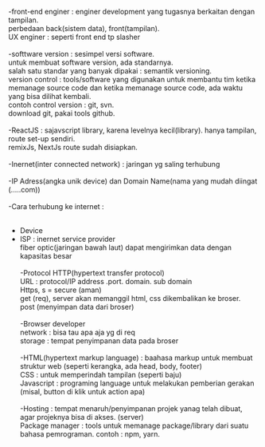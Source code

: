 -front-end enginer : enginer development yang tugasnya berkaitan dengan tampilan.<br>
 perbedaan back(sistem data), front(tampilan). <br>
 UX enginer : seperti front end tp slasher<br><br>
-softtware version : sesimpel versi software. <br>
 untuk membuat software version, ada standarnya. <br>
 salah satu standar yang banyak dipakai : semantik versioning. <br>
 version control : tools/software yang digunakan untuk membantu tim ketika memanage source code dan ketika memanage source code, ada waktu yang bisa dilihat kembali. <br>
 contoh control version : git, svn.<br>
 download git, pakai tools github.<br><br>
-ReactJS : sajavscript library, karena levelnya kecil(library). hanya tampilan, route set-up sendiri.<br>
 remixJs, NextJs route sudah disiapkan.<br><br>
-Inernet(inter connected network) : jaringan yg saling terhubung<br><br>
-IP Adress(angka unik device) dan Domain Name(nama yang mudah diingat (.....com))<br><br>
-Cara terhubung ke internet : <br><br>
 <ul> <li>Device</li>
 <li> ISP : inernet service provider</li>
 fiber optic(jaringan bawah laut) dapat mengirimkan data dengan kapasitas besar<br><br>
-Protocol HTTP(hypertext transfer protocol)<br>
 URL : protocol/IP address .port. domain. sub domain<br>
 Https, s = secure (aman)<br>
 get (req), server akan memanggil html, css dikembalikan ke broser.<br>
 post (menyimpan data dari broser)<br><br>
-Browser developer<br>
 network : bisa tau apa aja yg di req<br>
 storage : tempat penyimpanan data pada broser<br><br>
-HTML(hypertext markup language) : baahasa markup untuk membuat struktur web (seperti kerangka, ada head, body, footer)<br>
 CSS : untuk memperindah tampilan (seperti baju)<br>
 Javascript : programing language untuk melakukan pemberian gerakan (misal, button di klik untuk action apa)<br><br>
-Hosting : tempat menaruh/penyimpanan projek yanag telah dibuat, agar projeknya bisa di akses. (server)<br>
 Package manager : tools untuk memanage package/library dari suatu bahasa pemrograman. contoh : npm, yarn.
